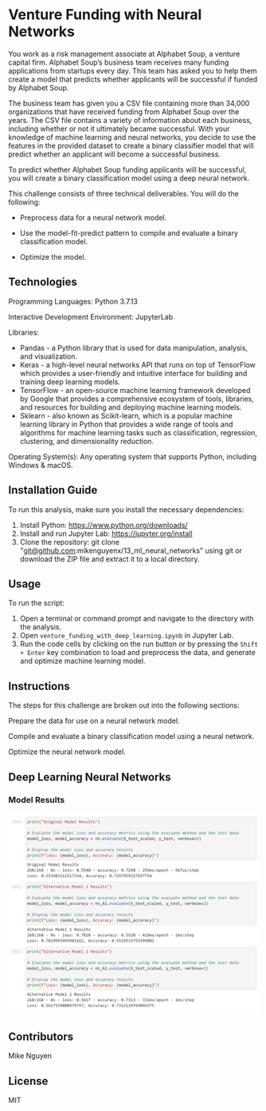 # Venture Funding with Neural Networks

You work as a risk management associate at Alphabet Soup, a venture capital firm. Alphabet Soup’s business team receives many funding applications from startups every day. This team has asked you to help them create a model that predicts whether applicants will be successful if funded by Alphabet Soup.

The business team has given you a CSV file containing more than 34,000 organizations that have received funding from Alphabet Soup over the years. The CSV file contains a variety of information about each business, including whether or not it ultimately became successful. With your knowledge of machine learning and neural networks, you decide to use the features in the provided dataset to create a binary classifier model that will predict whether an applicant will become a successful business.

To predict whether Alphabet Soup funding applicants will be successful, you will create a binary classification model using a deep neural network.

This challenge consists of three technical deliverables. You will do the following:

- Preprocess data for a neural network model.

- Use the model-fit-predict pattern to compile and evaluate a binary classification model.

- Optimize the model.

## Technologies

Programming Languages: Python 3.7.13

Interactive Development Environment: JupyterLab 


Libraries: 
- Pandas - a Python library that is used for data manipulation, analysis, and visualization. 
- Keras - a high-level neural networks API that runs on top of TensorFlow which provides a user-friendly and intuitive interface for building and training deep learning models.
- TensorFlow - an open-source machine learning framework developed by Google that provides a comprehensive ecosystem of tools, libraries, and resources for building and deploying machine learning models. 
- Sklearn - also known as Scikit-learn, which is a popular machine learning library in Python that provides a wide range of tools and algorithms for machine learning tasks such as classification, regression, clustering, and dimensionality reduction.

Operating System(s):  Any operating system that supports Python, including Windows & macOS.

## Installation Guide

To run this analysis, make sure you install the necessary dependencies:

1. Install Python: https://www.python.org/downloads/
2. Install and run Jupyter Lab:  https://jupyter.org/install
3. Clone the repository: git clone "git@github.com:mikenguyenx/13_ml_neural_networks" using git or download the ZIP file and extract it to a local directory.

## Usage

To run the script:

1. Open a terminal or command prompt and navigate to the directory with the analysis.
2. Open `venture_funding_with_deep_learning.ipynb` in Jupyter Lab.
3. Run the code cells by clicking on the run button or by pressing the `Shift + Enter` key combination to load and preprocess the data, and generate and optimize machine learning model.

## Instructions

The steps for this challenge are broken out into the following sections:

Prepare the data for use on a neural network model.

Compile and evaluate a binary classification model using a neural network.

Optimize the neural network model.

## Deep Learning Neural Networks 

### Model Results
![model_results](model_results.png)


## Contributors

Mike Nguyen

## License

MIT